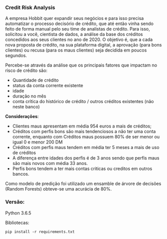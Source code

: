 ### Credit Risk Analysis

A empresa Hobbit quer expandir seus negócios e para isso precisa automatizar o processo decisório de crédito, que até então vinha sendo feito de forma manual pelo seu time de analistas de crédito. Para isso, solicitou a você, cientista de dados, a análise da base dos créditos concedidos aos seus clientes no ano de 2020. O objetivo é, que a cada nova proposta de crédito, na sua plataforma digital, a aprovação (para bons clientes) ou recusa (para os maus clientes) seja decidida em poucos segundos.

Percebe-se através da análise que os principais fatores que impactam no risco de crédito são:

* Quantidade de crédito
* status da conta corrente existente
* idade
* duração no mês
* conta crítica do histórico de crédito / outros créditos existentes (não neste banco) 

**Considerações**:

* Clientes maus apresentam em média 954 euros a mais de créditos;
* Créditos com perfis bons são mais tendenciosos a não ter uma conta corrente, enquanto com Créditos maus possuem 80% de ser menor ou igual 0 e menor 200 DM
* Créditos com perfis maus tendem em média ter 5 meses a mais de uso de créditos
* A diferença entre idades dos perfis é de 3 anos sendo que perfis maus são mais novos com média 33 anos.
* Perfis bons tendem a ter mais contas criticas ou creditos em outros bancos.


Como modelo de predição foi utilizado um ensamble de árvore de decisões (Random Forests) obteve-se uma acurácia de 80%.

### Versão:

Python 3.6.5

Bibliotecas:

```pip install -r requirements.txt ```
